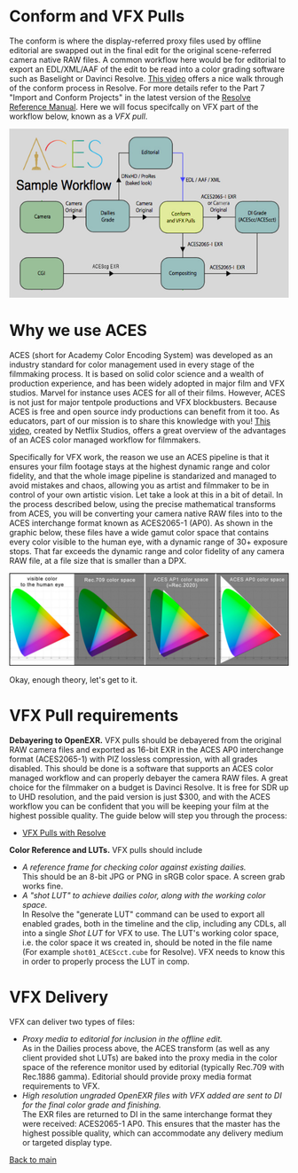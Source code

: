 # Conform and VFX Pulls

The conform is where the display-referred proxy files used by offline editorial are swapped out in the final edit for the original scene-referred camera native RAW files. A common workflow here would be for editorial to export an EDL/XML/AAF of the edit to be read into a color grading software such as Baselight or Davinci Resolve. [This video](https://www.youtube.com/watch?v=u9Rvm5xiuhk&list=PLsJrJgQkAdTnNB5sbmkRLZaZkcd63W8Nb&index=4) offers a nice walk through of the conform process in Resolve. For more details refer to the Part 7 "Import and Conform Projects" in the latest version of the [Resolve Reference Manual](https://pomfort.com/store/livegradepro/subscription/). Here we will focus specifcally on VFX part of the workflow below, known as a *VFX pull*.

<p align="center">
<img src="img/pipeline.jpg">
</p>

# Why we use ACES

ACES (short for Academy Color Encoding System) was developed as an industry standard for color management used in every stage of the filmmaking process. It is based on solid color science and a wealth of production experience, and has been widely adopted in major film and VFX studios. Marvel for instance uses ACES for all of their films. However, ACES is not just for major tentpole productions and VFX blockbusters. Because ACES is free and open source indy productions can benefit from it too. As educators, part of our mission is to share this knowledge with you! [This video](https://www.youtube.com/watch?v=vdmFjFoE2YA&list=PLsJrJgQkAdTnNB5sbmkRLZaZkcd63W8Nb&index=8), created by Netflix Studios, offers a great overview of the advantages of an ACES color managed workflow for filmmakers. 

Specifically for VFX work, the reason we use an ACES pipeline is that it ensures your film footage stays at the highest dynamic range and color fidelity, and that the whole image pipeline is standarized and managed to avoid mistakes and chaos, allowing you as artist and filmmaker to be in control of your own artistic vision. Let take a look at this in a bit of detail. In the process described below, using the precise mathematical transforms from ACES, you will be converting your camera native RAW files into to the ACES interchange format known as ACES2065-1 (AP0). As shown in the graphic below, these files have a wide gamut color space that contains every color visible to the human eye, with a dynamic range of 30+ exposure stops. That far exceeds the dynamic range and color fidelity of any camera RAW file, at a file size that is smaller than a DPX.

<p align="center">
<img src="img/gamuts.jpg">
</p>

Okay, enough theory, let's get to it.

# <a name="require"></a>VFX Pull requirements

**Debayering to OpenEXR.** VFX pulls should be debayered from the original RAW camera files and exported as 16-bit EXR in the ACES AP0 interchange format (ACES2065-1) with PIZ lossless compression, with all grades disabled. This should be done is a software that supports an ACES color managed workflow and can properly debayer the camera RAW files. A great choice for the filmmaker on a budget is Davinci Resolve. It is free for SDR up to UHD resolution, and the paid version is just $300, and with the ACES workflow you can be confident that you will be keeping your film at the highest possible quality. The guide below will step you through the process:

 - [VFX Pulls with Resolve](ResolvePull.md)

**Color Reference and LUTs.** VFX pulls should include 
  - *A reference frame for checking color against existing dailies.* <br>This should be an 8-bit JPG or PNG in sRGB color space. A screen grab works fine.
  - *A "shot LUT" to achieve dailies color, along with the working color space.* <br>In Resolve the "generate LUT" command can be used to export all enabled grades, both in the timeline and the clip, including any CDLs, all into a single *Shot LUT* for VFX to use. The LUT's working color space, i.e. the color space it ws created in, should be noted in the file name (For example ````shot01_ACEScct.cube```` for Resolve). VFX needs to know this in order to properly process the LUT in comp.

# <a name="vfx-deliver"></a>VFX Delivery

VFX can deliver two types of files:
  - *Proxy media to editorial for inclusion in the offline edit.* <br>As in the Dailies process above, the ACES transform (as well as any client provided shot LUTs) are baked into the proxy media in the color space of the reference monitor used by editorial (typically Rec.709 with Rec.1886 gamma). Editorial should provide proxy media format requirements to VFX. 
  - *High resolution ungraded OpenEXR files with VFX added are sent to DI for the final color grade and finishing.* <br>The EXR files are returned to DI in the same interchange format they were received: ACES2065-1 AP0. This ensures that the master has the highest possible quality, which can accommodate any delivery medium or targeted display type. 



[Back to main](../StdX_ACES)
